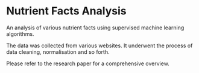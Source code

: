 # Nutrient Facts Analysis 

An analysis of various nutrient facts using supervised machine learning algorithms. 

The data was collected from various websites. It underwent the process of data cleaning, normalisation and so forth. 

Please refer to the research paper for a comprehensive overview. 
